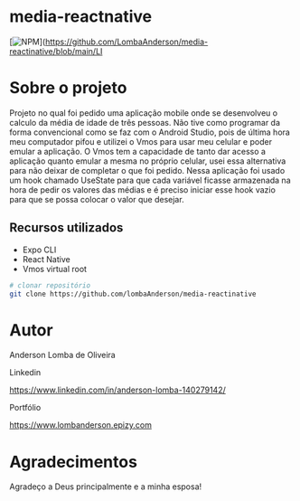 # media-reactnative

[![NPM](https://img.shields.io/npm/l/react)](https://github.com/LombaAnderson/media-reactinative/blob/main/LI


# Sobre o projeto
Projeto no qual foi pedido uma aplicação mobile onde se desenvolveu o calculo da média de idade de três pessoas. Não tive como programar da forma convencional como se faz 
com o Android Studio, pois de última hora meu computador pifou e utilizei o Vmos para usar meu celular e poder emular a aplicação. O Vmos tem a capacidade de tanto dar acesso
a aplicação quanto emular a mesma no próprio celular, usei essa alternativa para não deixar de completar o que foi pedido. Nessa aplicação foi usado um hook chamado UseState
para que cada variável ficasse armazenada na hora de pedir os valores das médias e é preciso iniciar esse hook vazio para que se possa colocar o valor que desejar.


## Recursos utilizados
- Expo CLI
- React Native
- Vmos virtual root


```bash
# clonar repositório
git clone https://github.com/lombaAnderson/media-reactinative

```

# Autor

Anderson Lomba de Oliveira

Linkedin

https://www.linkedin.com/in/anderson-lomba-140279142/

Portfólio

https://www.lombanderson.epizy.com

# Agradecimentos

Agradeço a Deus principalmente e a minha esposa!
